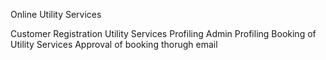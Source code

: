 Online Utility Services 



Customer Registration
Utility Services Profiling
Admin Profiling
Booking of Utility Services
Approval of booking thorugh email
